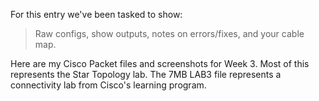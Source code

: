 For this entry we've been tasked to show:
> Raw configs, show outputs, notes on errors/fixes, and your cable map.

Here are my Cisco Packet files and screenshots for Week 3.  Most of this represents the Star Topology lab.  The 7MB LAB3 file represents a connectivity lab from Cisco's learning program. 
